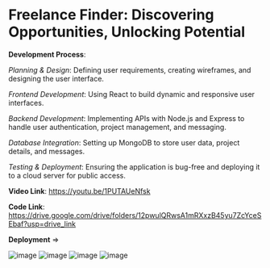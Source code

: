 # Freelance Finder: Discovering Opportunities, Unlocking Potential

**Development Process**:

*Planning & Design*: Defining user requirements, creating wireframes, and designing the user interface.

*Frontend Development*: Using React to build dynamic and responsive user interfaces.

*Backend Development*: Implementing APIs with Node.js and Express to handle user authentication, project management, and messaging.

*Database Integration*: Setting up MongoDB to store user data, project details, and messages.

*Testing & Deployment*: Ensuring the application is bug-free and deploying it to a cloud server for public access.

**Video Link**: https://youtu.be/1PUTAUeNfsk

**Code Link**: https://drive.google.com/drive/folders/12pwulQRwsA1mRXxzB45yu7ZcYceSEbaf?usp=drive_link

**Deployment** =>

![image](https://github.com/user-attachments/assets/c18b4cbc-68ec-4761-8abc-da2299301e0f)
![image](https://github.com/user-attachments/assets/c35e521e-4402-4b9f-8ea4-f2fe5e447dca)
![image](https://github.com/user-attachments/assets/b09a0217-db99-4ff8-9eb2-870cab42d7bf)
![image](https://github.com/user-attachments/assets/debc5f0c-125a-45f6-8e86-e9e9aa3b7b77)

